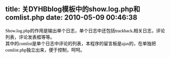 title: 关DYHBblog模板中的show.log.php和comlist.php
date: 2010-05-09 00:46:38
---

<font color="#000000"><font face="Calibri ">Show.log.php</font><font face="宋体 ">的作用是输出单个日志，单个日志中还包括</font><font face="Calibri ">trackback,</font><font face="宋体 ">相关日志，评论列表，评论发表框等等。</font></font><br />
<font color="#000000"><font face="宋体 ">其中的</font><font face="Calibri ">comlist</font><font face="宋体 ">是单个日志中评论的列表，本程序的留言板是</font><font face="Calibri ">ajax</font><font face="宋体 ">的，在单独把</font><font face="Calibri ">comlist.php</font><font face="宋体 ">独立出来，便于控制，呵呵。</font></font>